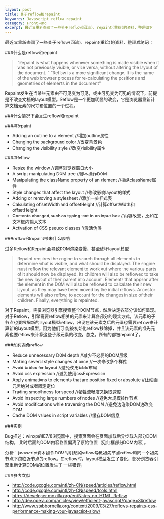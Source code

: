 ```yaml
---
layout: post
title: 关于reflow和repaint
keywords: Javascript reflow repaint
category: Front-end
excerpt: 最近又重新查阅了一些关于reflow(回流)、repaint(重绘)的资料，整理如下
---
```


最近又重新查阅了一些关于reflow(回流)、repaint(重绘)的资料，整理成笔记：

###什么是reflow和repaint

>“Repaint is what happens whenever something is made visible when it was not previously visible, or vice versa, without altering the layout of the document. ”
>“Reflow is a more significant change. It is the name of the web browser process for re-calculating the positions and geometries of elements in the document”

Repaint发生在当某些元素由不可见变为可见，或由可见变为可见的情况下，前提是不改变文档的layout模型。Reflow是一个更加明显的改变，它是浏览器重新计算文档元素的尺寸和位置的一个过程。

###什么情况下会发生reflow和repaint

####Repaint

- Adding an outline to a element //增加outline属性
- Changing the background color //改变背景色
- Changing the visibility style //改变visibility属性

####Reflow

- Resize the window //调整浏览器窗口大小
- A script manipulating DOM tree //脚本操作DOM
- Manipulating the className property of an element //操纵className属性
- Style changed that affect the layout //修改影响layout的样式
- Adding or removing a stylesheet //添加一处样式表
- Calculating offsetWidth and offsetHeight //计算offsetWidth和offsetHeight
- Contents changed,such as typing text in an input box //内容改变，比如在文本框内输入文本
- Activation of CSS pseudo classes  //激活伪类

###reflow和repaint带来什么影响

过多Reflow和Repaint会导致DOM渲染变慢，甚至破坏layout模型

>Repaint requires the engine to search through all elements to determine what is visible, and what should be displayed. 
>The engine must reflow the relevant element to work out where the various parts of it should now be displayed. Its children will also be reflowed to take the new layout of their parent into account. Elements that appear after the element in the DOM will also be reflowed to calculate their new layout, as they may have been moved by the initial reflows. Ancestor elements will also reflow, to account for the changes in size of their children. Finally, everything is repainted.

对于Repaint，需要浏览器引擎搜索整个DOM节点，然后决定各部分该如何呈现。
对于Reflow，引擎需要reflow相关的元素来计算各部分的现实方式，该元素的子节点也要根据新的layout模型reflow，出现在该元素之后的元素也需要reflow来计算新的layout模型，因为他们可
能被初始化reflow移除掉，并且该元素的祖先元素也要reflow来计算这些子级元素的改变，总之，所有的都被repaint了。


###如何避免reflow

- Reduce unnecessary DOM depth //减少不必要的DOM层级
- Making several style changes at once //一次修改多个样式
- Avoid tables for layout //避免使用table布局
- Avoid css expression //避免使用cssExpression
- Apply animations to elements that are position fixed or absolute //让动画元素绝对或者固定定位
- Trading smoothness for speed //牺牲流畅度来换取速度
- Avoid inspecting large numbers of nodes //避免大规模操作节点
- Avoid modifications while traversing the DOM //避免边渲染DOM边改变DOM
- Cache DOM values in script variables //缓存DOM信息

###实例

Bug描述：winxp的IE7/8浏览器中，搜索页面会在页面加载后异步载入部分DOM结构，
此时后面的DOM内容位置偏离了原始位置（见红框部分DOM内容）。


分析：javascript脚本操作DOM时引起的reflow导致祖先节点reflow和同一个祖先节点下的临近节点的reflow。在reflow时，layout模型发生了变化，部分浏览器引擎重新计算DOM的位置发生了
一些错误。

###参考文献

- http://code.google.com/intl/zh-CN/speed/articles/reflow.html
- http://code.google.com/intl/zh-CN/speed/tools.html
- https://developer.mozilla.org/en/Notes_on_HTML_Reflow
- http://dev.opera.com/articles/view/efficient-javascript/?page=3#reflow
- http://www.stubbornella.org/content/2009/03/27/reflows-repaints-css-performance-making-your-javascript-slow/
